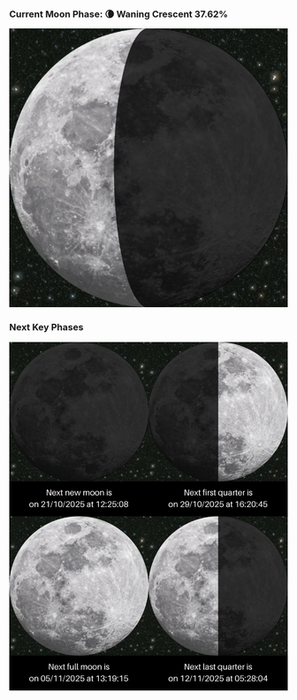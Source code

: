 ### Current Moon Phase: 🌘 Waning Crescent 37.62%
![Moon Phase](moonphase.png)
### Next Key Phases
![Gallery](gallery.png)